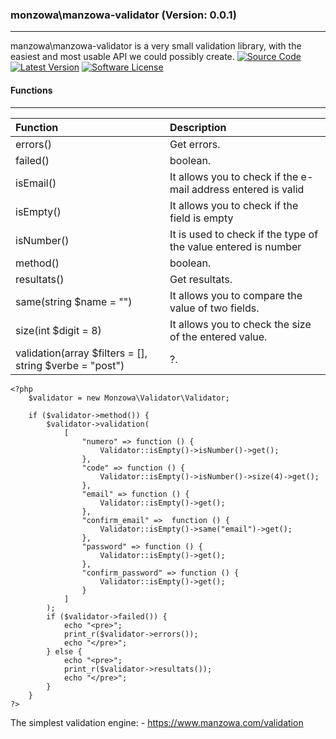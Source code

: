 ### monzowa\manzowa-validator (Version: 0.0.1)
--------------------------------------------------------------------
manzowa\manzowa-validator is a very small validation library, with the easiest and most usable API we could possibly create.
[![Source Code](https://manzowa.com/images/source.png)](https://github.com/manzowa/manzowa-validator)
[![Latest Version](https://manzowa.com/images/source.packagist.png)](https://packagist.org/packages/manzowa/manzowa-validator)
[![Software License](https://manzowa.com/images/license.png)](https://github.com/manzowa/manzowa-validator)

#### Functions
-----------------------

| Function                                                | Description                                                    |
| :------------------------------------------------------ | :------------------------------------------------------------- |
| errors()                                                | Get errors.                                                    |
| failed()                                                | boolean.                                                       |
| isEmail()                                               | It allows you to check if the e-mail address entered is valid  |
| isEmpty()                                               | It allows you to check if the field is empty                   |
| isNumber()                                              | It is used to check if the type of the value entered is number |
| method()                                                | boolean.                                                       |
| resultats()                                             | Get resultats.                                                 |
| same(string $name = "")                                 | It allows you to compare the value of two fields.              |
| size(int $digit = 8)                                    | It allows you to check the size of the entered value.          |
| validation(array $filters = [], string $verbe = "post") | ?.                                                             |

```
<?php 
    $validator = new Monzowa\Validator\Validator;

    if ($validator->method()) {
        $validator->validation(
            [
                "numero" => function () {
                    Validator::isEmpty()->isNumber()->get();
                },
                "code" => function () {
                    Validator::isEmpty()->isNumber()->size(4)->get();
                },
                "email" => function () {
                    Validator::isEmpty()->get();
                },
                "confirm_email" =>  function () {
                    Validator::isEmpty()->same("email")->get();
                },
                "password" => function () {
                    Validator::isEmpty()->get();
                },
                "confirm_password" => function () {
                    Validator::isEmpty()->get();
                }
            ]
        );
        if ($validator->failed()) {
            echo "<pre>";
            print_r($validator->errors());
            echo "</pre>";
        } else {
            echo "<pre>";
            print_r($validator->resultats());
            echo "</pre>";
        }
    }
?>
```
The simplest validation engine:
    - https://www.manzowa.com/validation
